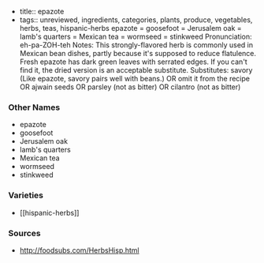 - title:: epazote
- tags:: unreviewed, ingredients, categories, plants, produce, vegetables, herbs, teas, hispanic-herbs
epazote = goosefoot = Jerusalem oak = lamb's quarters = Mexican tea = wormseed = stinkweed Pronunciation: eh-pa-ZOH-teh Notes: This strongly-flavored herb is commonly used in Mexican bean dishes, partly because it's supposed to reduce flatulence. Fresh epazote has dark green leaves with serrated edges. If you can't find it, the dried version is an acceptable substitute. Substitutes: savory (Like epazote, savory pairs well with beans.) OR omit it from the recipe OR ajwain seeds OR parsley (not as bitter) OR cilantro (not as bitter)

### Other Names

* epazote
* goosefoot
* Jerusalem oak
* lamb's quarters
* Mexican tea
* wormseed
* stinkweed

### Varieties

* [[hispanic-herbs]]

### Sources
* http://foodsubs.com/HerbsHisp.html
